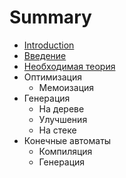 # Summary

* [Introduction](README.md)
* [Введение](vvedenie.md)
* [Необходимая теория](neobhodimaya_teoriya.md)
* Оптимизация
   * Мемоизация
* Генерация
   * На дереве
   * Улучшения
   * На стеке
* Конечные автоматы
   * Компиляция
   * Генерация

